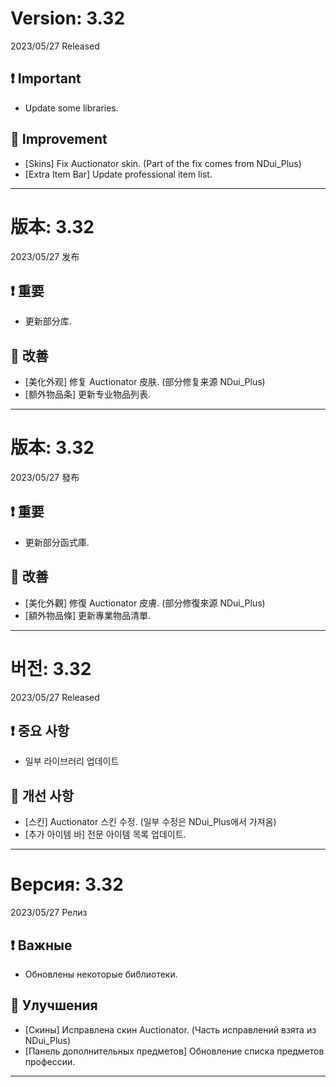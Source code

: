 # Version: 3.32
2023/05/27 Released
## ❗ Important
- Update some libraries.
## 💪 Improvement
- [Skins] Fix Auctionator skin. (Part of the fix comes from NDui_Plus)
- [Extra Item Bar] Update professional item list.

------
# 版本: 3.32
2023/05/27 发布
## ❗ 重要
- 更新部分库.
## 💪 改善
- [美化外观] 修复 Auctionator 皮肤. (部分修复来源 NDui_Plus)
- [额外物品条] 更新专业物品列表.

------
# 版本: 3.32
2023/05/27 發布
## ❗ 重要
- 更新部分函式庫.
## 💪 改善
- [美化外觀] 修復 Auctionator 皮膚. (部分修復來源 NDui_Plus)
- [額外物品條] 更新專業物品清單.

------
# 버전: 3.32
2023/05/27 Released
## ❗ 중요 사항
- 일부 라이브러리 업데이트
## 💪 개선 사항
- [스킨] Auctionator 스킨 수정. (일부 수정은 NDui_Plus에서 가져옴)
- [추가 아이템 바] 전문 아이템 목록 업데이트.

------
# Версия: 3.32
2023/05/27 Релиз
## ❗ Важные
- Обновлены некоторые библиотеки.
## 💪 Улучшения
- [Скины] Исправлена скин Auctionator. (Часть исправлений взята из NDui_Plus)
- [Панель дополнительных предметов] Обновление списка предметов профессии.

------

